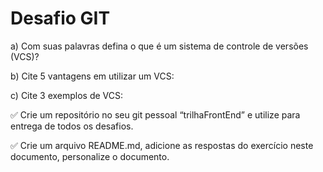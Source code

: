 # Desafio GIT 

a) Com suas palavras defina o que é um sistema de controle de versões (VCS)? 

b) Cite 5 vantagens em utilizar um VCS:

c) Cite 3 exemplos de VCS:

✅ Crie um repositório no seu git pessoal “trilhaFrontEnd” e utilize para entrega de todos os desafios.

✅ Crie um arquivo README.md, adicione as respostas do exercício neste documento, personalize o documento.